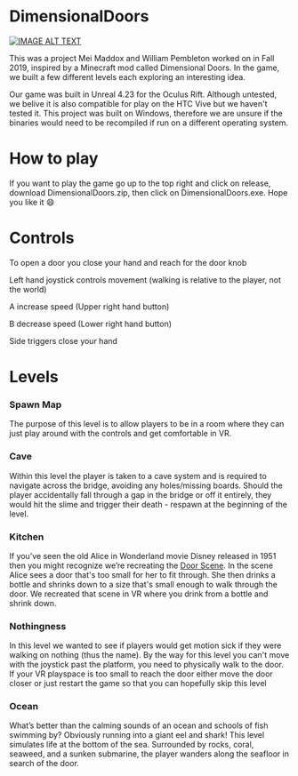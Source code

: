 # DimensionalDoors

[![IMAGE ALT TEXT](http://img.youtube.com/vi/yegCryR3d_E/0.jpg)](http://www.youtube.com/watch?v=yegCryR3d_E "Dimensional Doors VR")

This was a project Mei Maddox and William Pembleton worked on in Fall 2019, inspired by a Minecraft mod called Dimensional Doors. In the game, we built a few different levels each exploring an interesting idea. 

Our game was built in Unreal 4.23 for the Oculus Rift. Although untested, we belive it is also compatible for play on the HTC Vive but we haven't tested it. This project was built on Windows, therefore we are unsure if the binaries would need to be recompiled if run on a different operating system.

# How to play 
If you want to play the game go up to the top right and click on release, download DimensionalDoors.zip, then click on DimensionalDoors.exe. Hope you like it :smile:

# Controls 
To open a door you close your hand and reach for the door knob

Left hand joystick controls movement (walking is relative to the player, not the world)

A increase speed (Upper right hand button)

B decrease speed (Lower right hand button)

Side triggers close your hand

# Levels

### Spawn Map 
The purpose of this level is to allow players to be in a room where they can just play around with the controls and get comfortable in VR.
### Cave 
Within this level the player is taken to a cave system and is required to navigate across the bridge, avoiding any holes/missing boards. Should the player accidentally fall through a gap in the bridge or off it entirely, they would hit the slime and trigger their death - respawn at the beginning of the level. 

### Kitchen
If you’ve seen the old Alice in Wonderland movie Disney released in 1951 then you might recognize we’re recreating the [Door Scene](https://www.youtube.com/watch?v=di7dZwidXZU). In the scene Alice sees a door that's too small for her to fit through. She then drinks a bottle and shrinks down to a size that's small enough to walk through the door. We recreated that scene in VR where you drink from a bottle and shrink down.
### Nothingness
In this level we wanted to see if players would get motion sick if they were walking on nothing (thus the name). By the way for this level you can't move with the joystick past the platform, you need to physically walk to the door. If your VR playspace is too small to reach the door either move the door closer or just restart the game so that you can hopefully skip this level
### Ocean
What’s better than the calming sounds of an ocean and schools of fish swimming by? Obviously running into a giant eel and shark! This level simulates life at the bottom of the sea. Surrounded by rocks, coral, seaweed, and a sunken submarine, the player wanders along the seafloor in search of the door.
